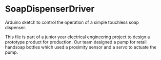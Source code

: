 # SoapDispenserDriver
Arduino sketch to control the operation of a simple touchless soap dispenser.

This file is part of a junior year electrical engineering project to design a prototype product for production. Our team designed a pump for retail handsoap bottles which used
a proximity sensor and a servo to actuate the pump.
